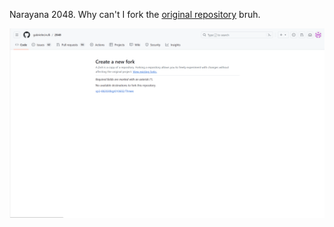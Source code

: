 Narayana 2048. Why can't I fork the [original repository](https://github.com/gabrielecirulli/2048/tree/master) bruh.

<p align="center">
  <img src="./fork.png" alt="Screenshot"/>
</p>

